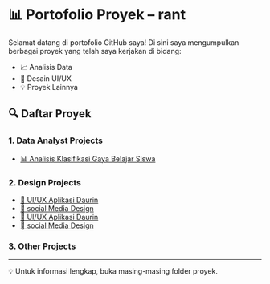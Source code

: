 # 📊 Portofolio Proyek – rant

Selamat datang di portofolio GitHub saya! Di sini saya mengumpulkan berbagai proyek yang telah saya kerjakan di bidang:

- 📈 Analisis Data
- 🎨 Desain UI/UX
- 💡 Proyek Lainnya

## 🔍 Daftar Proyek

### 1. Data Analyst Projects
- [📊 Analisis Klasifikasi Gaya Belajar Siswa](data-analyst-projects/konsumsi-ikan-nasional/)

### 2. Design Projects
- [🏥 UI/UX Aplikasi Daurin](design-projects/aplikasi-rs/)
- [🏫 social Media Design](design-projects/dashboard-sekolah/)
- [🏥 UI/UX Aplikasi Daurin](design-projects/aplikasi-rs/)
- [🏫 social Media Design](design-projects/dashboard-sekolah/)

### 3. Other Projects
---

💡 Untuk informasi lengkap, buka masing-masing folder proyek.
